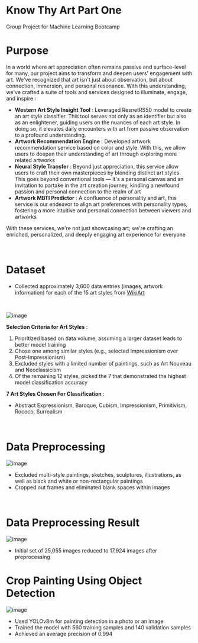 # Know Thy Art Part One 
Group Project for Machine Learning Bootcamp

# Purpose 

In a world where art appreciation often remains passive and surface-level for many, our project aims to transform and deepen users' engagement with art. We've recognized that art isn't just about observation, but about connection, immersion, and personal resonance. With this understanding, we've crafted a suite of tools and services designed to illuminate, engage, and inspire :

-  **Western Art Style Insight Tool** : Leveraged ResnetRS50 model to create an art style classifier. This tool serves not only as an identifier but also as an enlightener, guiding users on the nuances of each art style. In doing so, it elevates daily encounters with art from passive observation to a profound understanding.
-  **Artwork Recommendation Engine** : Developed artwork recommendation service based on color and style. With this, we allow users to deepen their understanding of art through exploring more related artworks
-  **Neural Style Transfer** : Beyond just appreciation, this service allow users to craft their own masterpieces by blending distinct art styles. This goes beyond conventional tools — it's a personal canvas and an invitation to partake in the art creation journey, kindling a newfound passion and personal connection to the realm of art
- **Artwork MBTI Predictor** : A confluence of personality and art, this service is our endeavor to align art preferences with personality types, fostering a more intuitive and personal connection between viewers and artworks

With these services, we're not just showcasing art; we're crafting an enriched, personalized, and deeply engaging art experience for everyone

<br>

# Dataset
- Collected approximately 3,600 data entries (images, artwork information) for each of the 15 art styles from [WikiArt](https://www.wikiart.org/)
<br>

![image](https://github.com/ryan-hk-koo/know_thy_art_part_1/assets/143580734/e0ed6a6f-8b74-4f72-80e4-f8fd208e9cbe)


**Selection Criteria for Art Styles** :
1. Prioritized based on data volume, assuming a larger dataset leads to better model training
2. Chose one among similar styles (e.g., selected Impressionism over Post-Impressionism)
3. Excluded styles with a limited number of paintings, such as Art Nouveau and Neoclassicism
4. Of the remaining 12 styles, picked the 7 that demonstrated the highest model classification accuracy

**7 Art Styles Chosen For Classification** : 
- Abstract Expressionism, Baroque, Cubism, Impressionism, Primitivism, Rococo, Surrealism

<br>

# Data Preprocessing
![image](https://github.com/ryan-hk-koo/know_thy_art_part_1/assets/143580734/44fb7b34-42d1-40a8-9b5c-33909f3616b7)
- Excluded multi-style paintings, sketches, sculptures, illustrations, as well as black and white or non-rectangular paintings
- Cropped out frames and eliminated blank spaces within images

<br>

# Data Preprocessing Result 
![image](https://github.com/ryan-hk-koo/know_thy_art_part_1/assets/143580734/e59c1fb8-cc7d-44f4-9f20-d68eedd48566)
- Initial set of 25,055 images reduced to 17,924 images after preprocessing

# Crop Painting Using Object Detection 
![image](https://github.com/ryan-hk-koo/know_thy_art_part_1/assets/143580734/25891fee-b743-4323-85ad-297079c6a492)
- Used YOLOv8m for painting detection in a photo or an image
- Trained the model with 560 training samples and 140 validation samples
- Achieved an average precision of 0.994 


